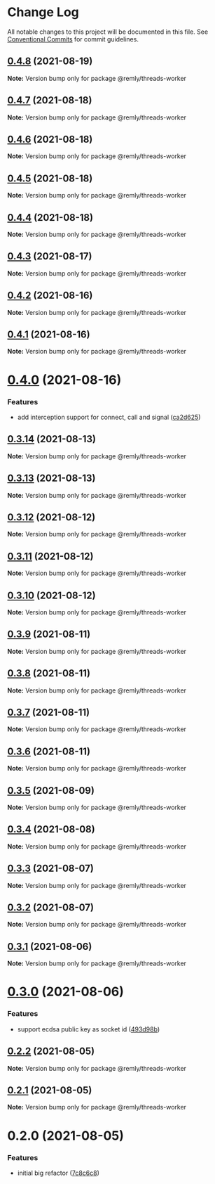 # Change Log

All notable changes to this project will be documented in this file.
See [Conventional Commits](https://conventionalcommits.org) for commit guidelines.

## [0.4.8](https://gitr.net/mindary/remly/compare/@remly/threads-worker@0.4.7...@remly/threads-worker@0.4.8) (2021-08-19)

**Note:** Version bump only for package @remly/threads-worker





## [0.4.7](https://gitr.net/mindary/remly/compare/@remly/threads-worker@0.4.6...@remly/threads-worker@0.4.7) (2021-08-18)

**Note:** Version bump only for package @remly/threads-worker





## [0.4.6](https://gitr.net/mindary/remly/compare/@remly/threads-worker@0.4.5...@remly/threads-worker@0.4.6) (2021-08-18)

**Note:** Version bump only for package @remly/threads-worker





## [0.4.5](https://gitr.net/mindary/remly/compare/@remly/threads-worker@0.4.4...@remly/threads-worker@0.4.5) (2021-08-18)

**Note:** Version bump only for package @remly/threads-worker





## [0.4.4](https://gitr.net/mindary/remly/compare/@remly/threads-worker@0.4.3...@remly/threads-worker@0.4.4) (2021-08-18)

**Note:** Version bump only for package @remly/threads-worker





## [0.4.3](https://gitr.net/mindary/remly/compare/@remly/threads-worker@0.4.2...@remly/threads-worker@0.4.3) (2021-08-17)

**Note:** Version bump only for package @remly/threads-worker





## [0.4.2](https://gitr.net/mindary/remly/compare/@remly/threads-worker@0.4.1...@remly/threads-worker@0.4.2) (2021-08-16)

**Note:** Version bump only for package @remly/threads-worker





## [0.4.1](https://gitr.net/mindary/remly/compare/@remly/threads-worker@0.4.0...@remly/threads-worker@0.4.1) (2021-08-16)

**Note:** Version bump only for package @remly/threads-worker





# [0.4.0](https://gitr.net/mindary/remly/compare/@remly/threads-worker@0.3.14...@remly/threads-worker@0.4.0) (2021-08-16)


### Features

* add interception support for connect, call and signal ([ca2d625](https://gitr.net/mindary/remly/commits/ca2d625c216f18420c7d5c73ed26296ca9297974))





## [0.3.14](https://gitr.net/mindary/remly/compare/@remly/threads-worker@0.3.13...@remly/threads-worker@0.3.14) (2021-08-13)

**Note:** Version bump only for package @remly/threads-worker





## [0.3.13](https://gitr.net/mindary/remly/compare/@remly/threads-worker@0.3.12...@remly/threads-worker@0.3.13) (2021-08-13)

**Note:** Version bump only for package @remly/threads-worker





## [0.3.12](https://gitr.net/mindary/remly/compare/@remly/threads-worker@0.3.11...@remly/threads-worker@0.3.12) (2021-08-12)

**Note:** Version bump only for package @remly/threads-worker





## [0.3.11](https://gitr.net/mindary/remly/compare/@remly/threads-worker@0.3.10...@remly/threads-worker@0.3.11) (2021-08-12)

**Note:** Version bump only for package @remly/threads-worker





## [0.3.10](https://gitr.net/mindary/remly/compare/@remly/threads-worker@0.3.9...@remly/threads-worker@0.3.10) (2021-08-12)

**Note:** Version bump only for package @remly/threads-worker





## [0.3.9](https://gitr.net/mindary/remly/compare/@remly/threads-worker@0.3.8...@remly/threads-worker@0.3.9) (2021-08-11)

**Note:** Version bump only for package @remly/threads-worker





## [0.3.8](https://gitr.net/mindary/remly/compare/@remly/threads-worker@0.3.7...@remly/threads-worker@0.3.8) (2021-08-11)

**Note:** Version bump only for package @remly/threads-worker





## [0.3.7](https://gitr.net/mindary/remly/compare/@remly/threads-worker@0.3.6...@remly/threads-worker@0.3.7) (2021-08-11)

**Note:** Version bump only for package @remly/threads-worker





## [0.3.6](https://gitr.net/mindary/remly/compare/@remly/threads-worker@0.3.5...@remly/threads-worker@0.3.6) (2021-08-11)

**Note:** Version bump only for package @remly/threads-worker





## [0.3.5](https://gitr.net/mindary/remly/compare/@remly/threads-worker@0.3.4...@remly/threads-worker@0.3.5) (2021-08-09)

**Note:** Version bump only for package @remly/threads-worker





## [0.3.4](https://gitr.net/mindary/remly/compare/@remly/threads-worker@0.3.3...@remly/threads-worker@0.3.4) (2021-08-08)

**Note:** Version bump only for package @remly/threads-worker





## [0.3.3](https://gitr.net/mindary/remly/compare/@remly/threads-worker@0.3.2...@remly/threads-worker@0.3.3) (2021-08-07)

**Note:** Version bump only for package @remly/threads-worker





## [0.3.2](https://gitr.net/mindary/remly/compare/@remly/threads-worker@0.3.1...@remly/threads-worker@0.3.2) (2021-08-07)

**Note:** Version bump only for package @remly/threads-worker





## [0.3.1](https://gitr.net/mindary/remly/compare/@remly/threads-worker@0.3.0...@remly/threads-worker@0.3.1) (2021-08-06)

**Note:** Version bump only for package @remly/threads-worker





# [0.3.0](https://gitr.net/mindary/remly/compare/@remly/threads-worker@0.2.2...@remly/threads-worker@0.3.0) (2021-08-06)


### Features

* support ecdsa public key as socket id ([493d98b](https://gitr.net/mindary/remly/commits/493d98b2f924ae1c5dbf25ef5603082c3f35f928))





## [0.2.2](https://gitr.net/mindary/remly/compare/@remly/threads-worker@0.2.1...@remly/threads-worker@0.2.2) (2021-08-05)

**Note:** Version bump only for package @remly/threads-worker





## [0.2.1](https://gitr.net/mindary/remly/compare/@remly/threads-worker@0.2.0...@remly/threads-worker@0.2.1) (2021-08-05)

**Note:** Version bump only for package @remly/threads-worker





# 0.2.0 (2021-08-05)


### Features

* initial big refactor ([7c8c6c8](https://gitr.net/mindary/remly/commits/7c8c6c813f12b4d686b4f59feab4c4abc01e30e6))
